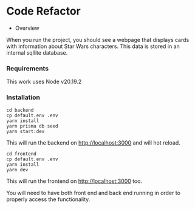 # Code Refactor

- Overview

When you run the project, you should see a webpage that displays cards with information about Star Wars characters. This data is stored in an internal sqllite database.

### Requirements

[node]: https://nodejs.org/en/download/
[yarn]: https://classic.yarnpkg.com/en/docs/install

This work uses Node v20.19.2

### Installation

```
cd backend
cp default.env .env
yarn install
yarn prisma db seed
yarn start:dev
```

This will run the backend on [http://localhost:3000](http://localhost:3000/) and will hot reload.

```
cd frontend
cp default.env .env
yarn install
yarn dev
```

This will run the frontend on [http://localhost:3000](http://localhost:3000/) too.

You will need to have both front end and back end running in order to properly access the functionality.

